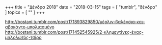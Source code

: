 +++
title = "Δένδρα 2018"
date = "2018-03-15"
tags = [ "tumblr", "δένδρα" ]
topics = [ "" ]
+++

<div class="tumblr-post" data-href="https://embed.tumblr.com/embed/post/J42Gb7Ka1sp_DIfVNY8erg/171893829850" data-did="1d7ed0750a840b1000c1c4bb52a57ad7e8edf62a"><a href="http://bostani.tumblr.com/post/171893829850/μέρλιν-βαλένσια-και-αβοκάντο-μπολιασμένο">http://bostani.tumblr.com/post/171893829850/μέρλιν-βαλένσια-και-αβοκάντο-μπολιασμένο</a></div>  <script async src="https://assets.tumblr.com/post.js"></script>

<div class="tumblr-post" data-href="https://embed.tumblr.com/embed/post/J42Gb7Ka1sp_DIfVNY8erg/171452545925" data-did="bee09c0610f9fda95a766747767a54c3f76232c6"><a href="http://bostani.tumblr.com/post/171452545925/2-κλημεντίνες-ένας-μηλολωτός-τσίρο">http://bostani.tumblr.com/post/171452545925/2-κλημεντίνες-ένας-μηλολωτός-τσίρο</a></div>  <script async src="https://assets.tumblr.com/post.js"></script>
